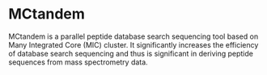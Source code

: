 # MCtandem
MCtandem is a parallel peptide database search sequencing tool based on Many Integrated Core (MIC) cluster. It significantly increases the efficiency of database search sequencing and thus is significant in deriving peptide sequences from mass spectrometry data. 
